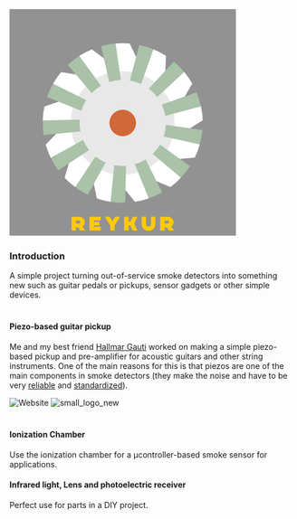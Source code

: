 ![small_logo_new](https://raw.githubusercontent.com/thorri-lindal/Reykur/main/Graphics/Logo/gold_003.png?token=AOMJKSNZPP4IVIODFL6T4EDAHPY7Y)
### Introduction 
A simple project turning out-of-service smoke detectors into something new such as guitar pedals or pickups, sensor gadgets or other simple devices.

#

#### Piezo-based guitar pickup

Me and my best friend [Hallmar Gauti](https://github.com/hallmar) worked on making a simple piezo-based pickup and pre-amplifier for acoustic guitars and other string instruments. One of the main reasons for this is that piezos are one of the main components in smoke detectors (they make the noise and have to be very [reliable](https://web.archive.org/web/20100822192559/http://www.fire.nist.gov/bfrlpubs/fire07/art063.html) and [standardized](https://web.archive.org/web/20130520093208/http://www.cen.eu/cen/Sectors/TechnicalCommitteesWorkshops/CENTechnicalCommittees/Pages/Standards.aspx?param=6055&title=Fire%20detection%20and%20fire%20alarm%20systems)).

![Website](https://img.shields.io/website?down_color=lightgrey&down_message=dead&style=plastic&up_color=blue&up_message=online&url=https%3A%2F%2Fgithub.com%2Fthorrilindalg%2Fsmokie)
![small_logo_new](https://img.shields.io/badge/Þorri%20L%C3%ADndal-Hacker-red)

#

#### Ionization Chamber
Use the ionization chamber for a µcontroller-based smoke sensor for applications.

#### Infrared light, Lens and photoelectric receiver
Perfect use for parts in a DIY project.
